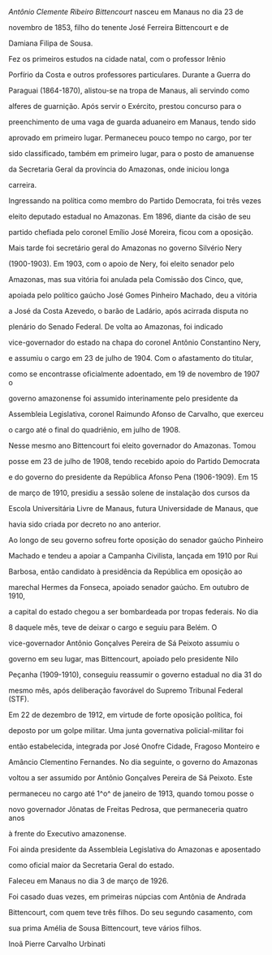 

*Antônio Clemente Ribeiro Bittencourt* nasceu em Manaus no dia 23 de

novembro de 1853, filho do tenente José Ferreira Bittencourt e de

Damiana Filipa de Sousa.



Fez os primeiros estudos na cidade natal, com o professor Irênio

Porfírio da Costa e outros professores particulares. Durante a Guerra do

Paraguai (1864-1870), alistou-se na tropa de Manaus, ali servindo como

alferes de guarnição. Após servir o Exército, prestou concurso para o

preenchimento de uma vaga de guarda aduaneiro em Manaus, tendo sido

aprovado em primeiro lugar. Permaneceu pouco tempo no cargo, por ter

sido classificado, também em primeiro lugar, para o posto de amanuense

da Secretaria Geral da província do Amazonas, onde iniciou longa

carreira.



Ingressando na política como membro do Partido Democrata, foi três vezes

eleito deputado estadual no Amazonas. Em 1896, diante da cisão de seu

partido chefiada pelo coronel Emílio José Moreira, ficou com a oposição.

Mais tarde foi secretário geral do Amazonas no governo Silvério Nery

(1900-1903). Em 1903, com o apoio de Nery, foi eleito senador pelo

Amazonas, mas sua vitória foi anulada pela Comissão dos Cinco, que,

apoiada pelo político gaúcho José Gomes Pinheiro Machado, deu a vitória

a José da Costa Azevedo, o barão de Ladário, após acirrada disputa no

plenário do Senado Federal. De volta ao Amazonas, foi indicado

vice-governador do estado na chapa do coronel Antônio Constantino Nery,

e assumiu o cargo em 23 de julho de 1904. Com o afastamento do titular,

como se encontrasse oficialmente adoentado, em 19 de novembro de 1907 o

governo amazonense foi assumido interinamente pelo presidente da

Assembleia Legislativa, coronel Raimundo Afonso de Carvalho, que exerceu

o cargo até o final do quadriênio, em julho de 1908.



Nesse mesmo ano Bittencourt foi eleito governador do Amazonas. Tomou

posse em 23 de julho de 1908, tendo recebido apoio do Partido Democrata

e do governo do presidente da República Afonso Pena (1906-1909). Em 15

de março de 1910, presidiu a sessão solene de instalação dos cursos da

Escola Universitária Livre de Manaus, futura Universidade de Manaus, que

havia sido criada por decreto no ano anterior.



Ao longo de seu governo sofreu forte oposição do senador gaúcho Pinheiro

Machado e tendeu a apoiar a Campanha Civilista, lançada em 1910 por Rui

Barbosa, então candidato à presidência da República em oposição ao

marechal Hermes da Fonseca, apoiado senador gaúcho. Em outubro de 1910,

a capital do estado chegou a ser bombardeada por tropas federais. No dia

8 daquele mês, teve de deixar o cargo e seguiu para Belém. O

vice-governador Antônio Gonçalves Pereira de Sá Peixoto assumiu o

governo em seu lugar, mas Bittencourt, apoiado pelo presidente Nilo

Peçanha (1909-1910), conseguiu reassumir o governo estadual no dia 31 do

mesmo mês, após deliberação favorável do Supremo Tribunal Federal (STF).



Em 22 de dezembro de 1912, em virtude de forte oposição política, foi

deposto por um golpe militar. Uma junta governativa policial-militar foi

então estabelecida, integrada por José Onofre Cidade, Fragoso Monteiro e

Amâncio Clementino Fernandes. No dia seguinte, o governo do Amazonas

voltou a ser assumido por Antônio Gonçalves Pereira de Sá Peixoto. Este

permaneceu no cargo até 1^o^ de janeiro de 1913, quando tomou posse o

novo governador Jônatas de Freitas Pedrosa, que permaneceria quatro anos

à frente do Executivo amazonense.



Foi ainda presidente da Assembleia Legislativa do Amazonas e aposentado

como oficial maior da Secretaria Geral do estado.



Faleceu em Manaus no dia 3 de março de 1926.



Foi casado duas vezes, em primeiras núpcias com Antônia de Andrada

Bittencourt, com quem teve três filhos. Do seu segundo casamento, com

sua prima Amélia de Sousa Bittencourt, teve vários filhos.



Inoã Pierre Carvalho Urbinati



